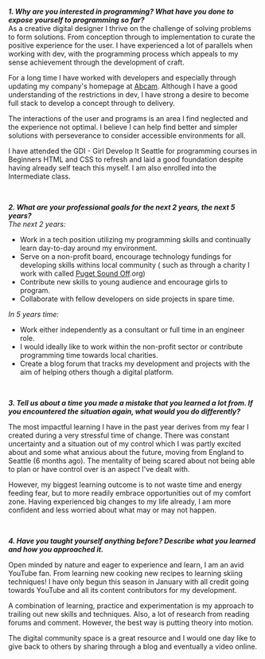 ***1. Why are you interested in programming? What have you done to expose yourself to programming so far?***  
As a creative digital designer I thrive on the challenge of solving problems to form solutions. From conception through to implementation to curate the positive experience for the user. I have experienced a lot of parallels when working with dev, with the programming process which appeals to my sense achievement through the development of craft.

For a long time I have worked with developers and especially through updating my company's homepage at [Abcam]. Although I have a good understanding of the restrictions in dev, I have strong a desire to become full stack to develop a concept through to delivery. 

The interactions of the user and programs is an area I find neglected and the experience not optimal. I believe I can help find better and simpler solutions with perseverance to consider accessible environments for all. 

[Abcam]: http://www.abcam.com/ (Homepage slider updates)

I have attended the GDI - Girl Develop It Seattle for programming courses in Beginners HTML and CSS to refresh and laid a good foundation despite having already self teach this myself. I am also enrolled into the Intermediate class. 

<br />

***2. What are your professional goals for the next 2 years, the next 5 years?***  
*The next 2 years:*   
 
-	Work in a tech position utilizing my programming skills and continually learn day-to-day around my environment.  
-	Serve on a non-profit board, encourage technology fundings for developing skills withins local community ( such as through a charity I work with called [Puget Sound Off].org)
-	Contribute new skills to young audience and encourage girls to program.  
-	Collaborate with fellow developers on side projects in spare time.

[Puget Sound Off]: http://www.pugetsoundoff.org/ (Puget Sound Off charity website)

*In 5 years time:*   

-	Work either independently as a consultant or full time in an engineer role. 
- 	I would ideally like to work within the non-profit sector or contribute programming time towards local charities.
-	Create a blog forum that tracks my development and projects with the aim of helping others though a digital platform.
  
<br />

***3. Tell us about a time you made a mistake that you learned a lot from. If you encountered the situation again, what would you do differently?***

The most impactful learning I have in the past year derives from my fear I created during a very stressful time of change. There was constant uncertainty and a situation out of my control which I was partly excited about and some what anxious about the future, moving from England to Seattle (6 months ago). The mentality of being scared about not being able to plan or have control over is an aspect I've dealt with. 

However, my biggest learning outcome is to not waste time and energy feeding fear, but to more readily embrace opportunities out of my comfort zone. Having experienced big changes to my life already, I am more confident and less worried about what may or may not happen.

<br />
 
***4. Have you taught yourself anything before? Describe what you learned and how you approached it.***

Open minded by nature and eager to experience and learn, I am an avid YouTube fan. From learning new cooking new recipes to learning skiing techniques! I have only begun this season in January with all credit  going towards YouTube and all its content contributors for my development. 

A combination of learning, practice and experimentation is my approach to trailing out new skills and techniques. Also, a lot of research from reading forums and comment. However, the best way is putting theory into motion.

The digital community space is a great resource and I would one day like to give back to others by sharing through a blog and eventually a video online. 

